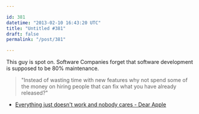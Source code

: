 ```yaml
---

id: 381
datetime: "2013-02-10 16:43:20 UTC"
title: "Untitled #381"
draft: false
permalink: "/post/381"

---
```


This guy is spot on. Software Companies forget that software development is supposed to be 80% maintenance. 

> "Instead of wasting time with new features why not spend some of the money on hiring people that can fix what you have already released?" 

* [Everything just doesn't work and nobody cares - Dear Apple](https://web.archive.org/web/20130526010523/http://dear-apple.com/everything-just-doesnt-work-and-nobody-cares)



